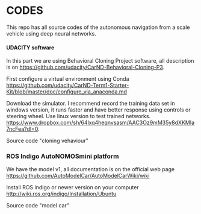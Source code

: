 # CODES

This repo has all source codes of the autonomous navigation from a scale vehicle using deep neural networks.

#### UDACITY software
In this part we are using Behavioral Cloning Project software, all description is on https://github.com/udacity/CarND-Behavioral-Cloning-P3.

First configure a virtual environment using Conda https://github.com/udacity/CarND-Term1-Starter-Kit/blob/master/doc/configure_via_anaconda.md

Download the simulator. I recommend record the training data set in windows version, it runs faster and have better response using controls or steering wheel. Use linux version to test trained networks. https://www.dropbox.com/sh/64lxq4heqnvsasm/AAC3Oz9mM35y8dXKMIa7ncFea?dl=0.

Source code "cloning vehaviour"

### ROS Indigo AutoNOMOSmini platform
We have the model v1, all documentation is on the official web page https://github.com/AutoModelCar/AutoModelCarWiki/wiki

Install ROS indigo or newer version on your computer http://wiki.ros.org/indigo/Installation/Ubuntu

Source code "model car"



